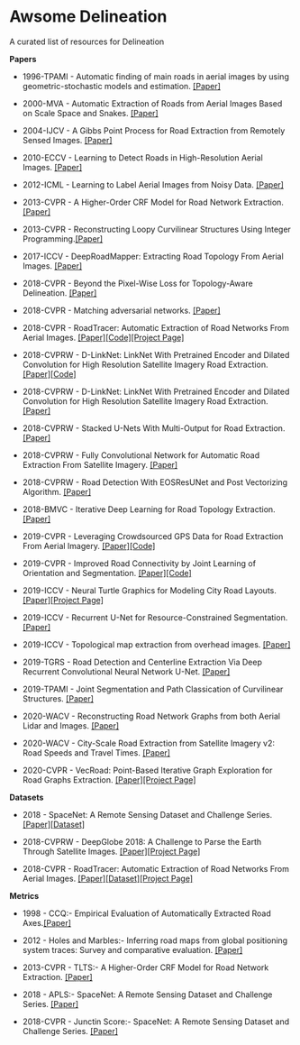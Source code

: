# Awsome Delineation

A curated list of resources for Delineation

**Papers**

+ 1996-TPAMI - Automatic finding of main roads in aerial images by using geometric-stochastic models and estimation. [[Paper]](https://ieeexplore.ieee.org/document/341090)

+ 2000-MVA - Automatic Extraction of Roads from Aerial Images Based on Scale Space and Snakes. [[Paper]](http://www.irisa.fr/vista/Papers/2000_mva_laptev.pdf)

+ 2004-IJCV - A Gibbs Point Process for Road Extraction from Remotely Sensed Images. [[Paper]](https://link.springer.com/article/10.1023/B:VISI.0000013086.45688.5d)

+ 2010-ECCV - Learning to Detect Roads in High-Resolution Aerial Images. [[Paper]](https://www.cs.toronto.edu/~hinton/absps/road_detection.pdf)

+ 2012-ICML - Learning to Label Aerial Images from Noisy Data. [[Paper]](https://www.cs.toronto.edu/~vmnih/docs/noisy_maps.pdf)

+ 2013-CVPR - A Higher-Order CRF Model for Road Network Extraction. [[Paper]](https://ieeexplore.ieee.org/document/6619066)

+ 2013-CVPR - Reconstructing Loopy Curvilinear Structures Using Integer Programming.[[Paper]](https://ieeexplore.ieee.org/document/6619082)

+ 2017-ICCV - DeepRoadMapper: Extracting Road Topology From Aerial Images. [[Paper]](http://openaccess.thecvf.com/content_iccv_2017/html/Mattyus_DeepRoadMapper_Extracting_Road_ICCV_2017_paper.html)

+ 2018-CVPR - Beyond the Pixel-Wise Loss for Topology-Aware Delineation. [[Paper]](https://arxiv.org/abs/1712.02190)

+ 2018-CVPR - Matching adversarial networks. [[Paper]](http://openaccess.thecvf.com/content_cvpr_2018/html/Mattyus_Matching_Adversarial_Networks_CVPR_2018_paper.html)

+ 2018-CVPR - RoadTracer: Automatic Extraction of Road Networks From Aerial Images. [[Paper]](http://openaccess.thecvf.com/content_cvpr_2018/html/Bastani_RoadTracer_Automatic_Extraction_CVPR_2018_paper.html)[[Code]](https://github.com/mitroadmaps/roadtracer)[[Project Page]](https://roadmaps.csail.mit.edu/roadtracer/)

+ 2018-CVPRW - D-LinkNet: LinkNet With Pretrained Encoder and Dilated Convolution for High Resolution Satellite Imagery Road Extraction. [[Paper]](http://openaccess.thecvf.com/content_cvpr_2018_workshops/w4/html/Zhou_D-LinkNet_LinkNet_With_CVPR_2018_paper.html)[[Code]](https://github.com/zlkanata/DeepGlobe-Road-Extraction-Challenge)

+ 2018-CVPRW - D-LinkNet: LinkNet With Pretrained Encoder and Dilated Convolution for High Resolution Satellite Imagery Road Extraction. [[Paper]](http://openaccess.thecvf.com/content_cvpr_2018_workshops/w4/html/Zhou_D-LinkNet_LinkNet_With_CVPR_2018_paper.html)

+ 2018-CVPRW - Stacked U-Nets With Multi-Output for Road Extraction. [[Paper]](http://openaccess.thecvf.com/content_cvpr_2018_workshops/w4/html/Sun_Stacked_U-Nets_With_CVPR_2018_paper.html)

+ 2018-CVPRW - Fully Convolutional Network for Automatic Road Extraction From Satellite Imagery. [[Paper]](http://openaccess.thecvf.com/content_cvpr_2018_workshops/w4/html/Buslaev_Fully_Convolutional_Network_CVPR_2018_paper.html)

+ 2018-CVPRW - Road Detection With EOSResUNet and Post Vectorizing Algorithm. [[Paper]](http://openaccess.thecvf.com/content_cvpr_2018_workshops/w4/html/Filin_Road_Detection_With_CVPR_2018_paper.html)

+ 2018-BMVC - Iterative Deep Learning for Road Topology Extraction. [[Paper]](https://arxiv.org/abs/1808.09814)

+ 2019-CVPR - Leveraging Crowdsourced GPS Data for Road Extraction From Aerial Imagery. [[Paper]](http://openaccess.thecvf.com/content_CVPR_2019/html/Sun_Leveraging_Crowdsourced_GPS_Data_for_Road_Extraction_From_Aerial_Imagery_CVPR_2019_paper.html)[[Code]](https://github.com/suniique/Leveraging-Crowdsourced-GPS-Data-for-Road-Extraction-from-Aerial-Imagery)

+ 2019-CVPR - Improved Road Connectivity by Joint Learning of Orientation and Segmentation. [[Paper]](http://openaccess.thecvf.com/content_CVPR_2019/html/Batra_Improved_Road_Connectivity_by_Joint_Learning_of_Orientation_and_Segmentation_CVPR_2019_paper.html)[[Code]](https://github.com/anilbatra2185/road_connectivity)

+ 2019-ICCV - Neural Turtle Graphics for Modeling City Road Layouts. [[Paper]](http://openaccess.thecvf.com/content_ICCV_2019/html/Chu_Neural_Turtle_Graphics_for_Modeling_City_Road_Layouts_ICCV_2019_paper.html)[[Project Page]](https://amlankar.github.io/publication/ntg/)

+ 2019-ICCV - Recurrent U-Net for Resource-Constrained Segmentation. [[Paper]](http://openaccess.thecvf.com/content_ICCV_2019/html/Wang_Recurrent_U-Net_for_Resource-Constrained_Segmentation_ICCV_2019_paper.html)

+ 2019-ICCV - Topological map extraction from overhead images. [[Paper]](http://openaccess.thecvf.com/content_ICCV_2019/html/Li_Topological_Map_Extraction_From_Overhead_Images_ICCV_2019_paper.html)

+ 2019-TGRS - Road Detection and Centerline Extraction Via Deep Recurrent Convolutional Neural Network U-Net. [[Paper]](https://ieeexplore.ieee.org/document/8714072)

+ 2019-TPAMI - Joint Segmentation and Path Classication of Curvilinear Structures. [[Paper]](https://arxiv.org/abs/1905.03892)

+ 2020-WACV - Reconstructing Road Network Graphs from both Aerial Lidar and Images. [[Paper]](http://openaccess.thecvf.com/content_WACV_2020/html/Parajuli_Reconstructing_Road_Network_Graphs_from_both_Aerial_Lidar_and_Images_WACV_2020_paper.html)

+ 2020-WACV - City-Scale Road Extraction from Satellite Imagery v2: Road Speeds and Travel Times. [[Paper]](http://openaccess.thecvf.com/content_WACV_2020/html/Van_Etten_City-Scale_Road_Extraction_from_Satellite_Imagery_v2_Road_Speeds_and_WACV_2020_paper.html)

+ 2020-CVPR - VecRoad: Point-Based Iterative Graph Exploration for Road Graphs Extraction. [[Paper]](http://mftp.mmcheng.net/Papers/20CvprVecRoad.pdf)[[Project Page]](https://mmcheng.net/vecroad/)


**Datasets**

+ 2018 - SpaceNet: A Remote Sensing Dataset and Challenge Series. [[Paper]](https://arxiv.org/abs/1807.01232)[[Dataset]](https://spacenetchallenge.github.io/datasets/datasetHomePage.html)

+ 2018-CVPRW - DeepGlobe 2018: A Challenge to Parse the Earth Through Satellite Images. [[Paper]](http://openaccess.thecvf.com/content_cvpr_2018_workshops/w4/html/Demir_DeepGlobe_2018_A_CVPR_2018_paper.html)[[Project Page]](http://deepglobe.org/)

+ 2018-CVPR - RoadTracer: Automatic Extraction of Road Networks From Aerial Images. [[Paper]](http://openaccess.thecvf.com/content_cvpr_2018/html/Bastani_RoadTracer_Automatic_Extraction_CVPR_2018_paper.html)[[Dataset]](https://github.com/mitroadmaps/roadtracer)[[Project Page]](https://roadmaps.csail.mit.edu/roadtracer/)

**Metrics**
+ 1998 - CCQ:- Empirical Evaluation of Automatically Extracted Road Axes.[[Paper]](http://citeseerx.ist.psu.edu/viewdoc/summary?doi=10.1.1.57.5701)

+ 2012 - Holes and Marbles:- Inferring road maps from global positioning system traces: Survey and comparative evaluation. [[Paper]](https://www.cs.uic.edu/~jakob/papers/biagioni-trr12.pdf)

+ 2013-CVPR - TLTS:- A Higher-Order CRF Model for Road Network Extraction. [[Paper]](https://ieeexplore.ieee.org/document/6619066)

+ 2018 - APLS:- SpaceNet: A Remote Sensing Dataset and Challenge Series. [[Paper]](https://arxiv.org/abs/1807.01232)

+ 2018-CVPR - Junctin Score:- SpaceNet: A Remote Sensing Dataset and Challenge Series. [[Paper]](https://arxiv.org/abs/1807.01232)
